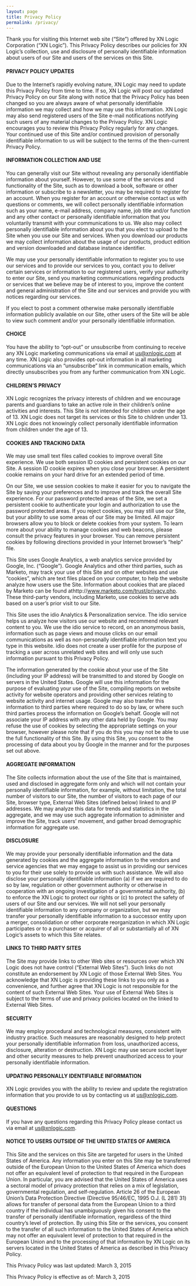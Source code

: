 ```yaml
---
layout: page
title: Privacy Policy
permalink: /privacy/
---
```

Thank you for visiting this Internet web site (“Site”) offered by XN Logic Corporation (“XN Logic”).  This Privacy Policy describes our policies for XN Logic’s collection, use and disclosure of personally identifiable information about users of our Site and users of the services on this Site.

#### PRIVACY POLICY UPDATES
Due to the Internet’s rapidly evolving nature, XN Logic may need to update this Privacy Policy from time to time. If so, XN Logic will post our updated Privacy Policy on our Site along with notice that the Privacy Policy has been changed so you are always aware of what personally identifiable information we may collect and how we may use this information. XN Logic may also send registered users of the Site e-mail notifications notifying such users of any material changes to the Privacy Policy. XN Logic encourages you to review this Privacy Policy regularly for any changes. Your continued use of this Site and/or continued provision of personally identifiable information to us will be subject to the terms of the then-current Privacy Policy.

#### INFORMATION COLLECTION AND USE
You can generally visit our Site without revealing any personally identifiable information about yourself. However, to use some of the services and functionality of the Site, such as to download a book, software or other information or subscribe to a newsletter, you may be required to register for an account. When you register for an account or otherwise contact us with questions or comments, we will collect personally identifiable information such as your name, e-mail address, company name, job title and/or function and any other contact or personally identifiable information that you voluntarily transmit with your communications to us. We also may collect personally identifiable information about you that you elect to upload to the Site when you use our Site and services.  When you download our products we may collect information about the usage of our products, product edition and version downloaded and database instance identifier.

We may use your personally identifiable information to register you to use our services and to provide our services to you, contact you to deliver certain services or information to our registered users, verify your authority to enter our Site, send you marketing communications regarding products or services that we believe may be of interest to you, improve the content and general administration of the Site and our services and provide you with notices regarding our services.

If you elect to post a comment otherwise make personally identifiable information publicly available on our Site, other users of the Site will be able to view such comment and/or your personally identifiable information.

#### CHOICE
You have the ability to “opt-out” or unsubscribe from continuing to receive any XN Logic marketing communications via email at us@xnlogic.com at any time. XN Logic also provides opt-out information in all marketing communications via an “unsubscribe” link in communication emails, which directly unsubscribes you from any further communication from XN Logic.

#### CHILDREN’S PRIVACY
XN Logic recognizes the privacy interests of children and we encourage parents and guardians to take an active role in their children’s online activities and interests. This Site is not intended for children under the age of 13. XN Logic does not target its services or this Site to children under 13. XN Logic does not knowingly collect personally identifiable information from children under the age of 13.

#### COOKIES AND TRACKING DATA
We may use small text files called cookies to improve overall Site experience. We use both session ID cookies and persistent cookies on our Site. A session ID cookie expires when you close your browser. A persistent cookie remains on your hard drive for an extended period of time.

On our Site, we use session cookies to make it easier for you to navigate the Site by saving your preferences and to improve and track the overall Site experience.  For our password protected areas of the Site, we set a persistent cookie to authenticate your login and authorization to use the password protected areas. If you reject cookies, you may still use our Site, but your ability to use some areas of our Site may be limited.  All major browsers allow you to block or delete cookies from your system. To learn more about your ability to manage cookies and web beacons, please consult the privacy features in your browser. You can remove persistent cookies by following directions provided in your Internet browser’s “help” file.

This Site uses Google Analytics, a web analytics service provided by Google, Inc. (“Google”). Google Analytics and other third parties, such as Marketo, may track your use of this Site and on other websites and use “cookies”, which are text files placed on your computer, to help the website analyze how users use the Site. Information about cookies that are placed by Marketo can be found athttp://www.marketo.com/trust/privacy.php. These third-party vendors, including Marketo, use cookies to serve ads based on a user’s prior visit to our Site.

This Site uses the idio Analytics & Personalization service. The idio service helps us analyze how visitors use our website and recommend relevant content to you. We use the idio service to record, on an anonymous basis, information such as page views and mouse clicks on our email communications as well as non-personally identifiable information text you type in this website. idio does not create a user profile for the purpose of tracking a user across unrelated web sites and will only use such information pursuant to this Privacy Policy.

The information generated by the cookie about your use of the Site (including your IP address) will be transmitted to and stored by Google on servers in the United States. Google will use this information for the purpose of evaluating your use of the Site, compiling reports on website activity for website operators and providing other services relating to website activity and internet usage. Google may also transfer this information to third parties where required to do so by law, or where such third parties process the information on Google’s behalf. Google will not associate your IP address with any other data held by Google. You may refuse the use of cookies by selecting the appropriate settings on your browser, however please note that if you do this you may not be able to use the full functionality of this Site. By using this Site, you consent to the processing of data about you by Google in the manner and for the purposes set out above.

#### AGGREGATE INFORMATION
The Site collects information about the use of the Site that is maintained, used and disclosed in aggregate form only and which will not contain your personally identifiable information, for example, without limitation, the total number of visitors to our Site, the number of visitors to each page of our Site, browser type, External Web Sites (defined below) linked to and IP addresses. We may analyze this data for trends and statistics in the aggregate, and we may use such aggregate information to administer and improve the Site, track users’ movement, and gather broad demographic information for aggregate use.

#### DISCLOSURE
We may provide your personally identifiable information and the data generated by cookies and the aggregate information to the vendors and service agencies that we may engage to assist us in providing our services to you for their use solely to provide us with such assistance. We will also disclose your personally identifiable information (a) if we are required to do so by law, regulation or other government authority or otherwise in cooperation with an ongoing investigation of a governmental authority, (b) to enforce the XN Logic to protect our rights or (c) to protect the safety of users of our Site and our services. We will not sell your personally identifiable information to any company or organization, but we may transfer your personally identifiable information to a successor entity upon a merger, consolidation or other corporate reorganization in which XN Logic participates or to a purchaser or acquirer of all or substantially all of XN Logic’s assets to which this Site relates.

#### LINKS TO THIRD PARTY SITES
The Site may provide links to other Web sites or resources over which XN Logic does not have control (“External Web Sites”). Such links do not constitute an endorsement by XN Logic of those External Web Sites. You acknowledge that XN Logic is providing these links to you only as a convenience, and further agree that XN Logic is not responsible for the content of such External Web Sites. Your use of External Web Sites is subject to the terms of use and privacy policies located on the linked to External Web Sites.

#### SECURITY
We may employ procedural and technological measures, consistent with industry practice. Such measures are reasonably designed to help protect your personally identifiable information from loss, unauthorized access, disclosure, alteration or destruction. XN Logic may use secure socket layer and other security measures to help prevent unauthorized access to your personally identifiable information.

#### UPDATING PERSONALLY IDENTIFIABLE INFORMATION
XN Logic provides you with the ability to review and update the registration information that you provide to us by contacting us at us@xnlogic.com.

#### QUESTIONS
If you have any questions regarding this Privacy Policy please contact us via email at us@xnlogic.com.

#### NOTICE TO USERS OUTSIDE OF THE UNITED STATES OF AMERICA
This Site and the services on this Site are targeted for users in the United States of America.  Any information you enter on this Site may be transferred outside of the European Union to the United States of America which does not offer an equivalent level of protection to that required in the European Union. In particular, you are advised that the United States of America uses a sectoral model of privacy protection that relies on a mix of legislation, governmental regulation, and self-regulation. Article 26 of the European Union’s Data Protection Directive (Directive 95/46/EC, 1995 O.J. (L 281) 31) allows for transfer of personal data from the European Union to a third country if the individual has unambiguously given his consent to the transfer of personally identifiable information, regardless of the third country’s level of protection. By using this Site or the services, you consent to the transfer of all such information to the United States of America which may not offer an equivalent level of protection to that required in the European Union and to the processing of that information by XN Logic on its servers located in the United States of America as described in this Privacy Policy.

This Privacy Policy was last updated: March 3, 2015

This Privacy Policy is effective as of: March 3, 2015
